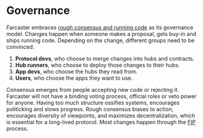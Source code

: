 # Governance

Farcaster embraces [rough consensus and running code](https://en.wikipedia.org/wiki/Rough_consensus) as its governance model. Changes happen when someone makes a proposal, gets buy-in and ships running code. Depending on the change, different groups need to be convinced:

1. **Protocol devs**, who choose to merge changes into hubs and contracts.
2. **Hub runners**, who choose to deploy those changes to their hubs.
3. **App devs**, who choose the hubs they read from.
4. **Users**, who choose the apps they want to use.

Consensus emerges from people accepting new code or rejecting it. Farcaster will not have a binding voting process,
official roles or veto power for anyone. Having too much structure ossifies systems, encourages politicking and slows
progress. Rough consensus biases to action, encourages diversity of viewpoints, and maximizes decentralization, which is
essential for a long-lived protocol. Most changes happen through the [FIP](./fips.md) process.
